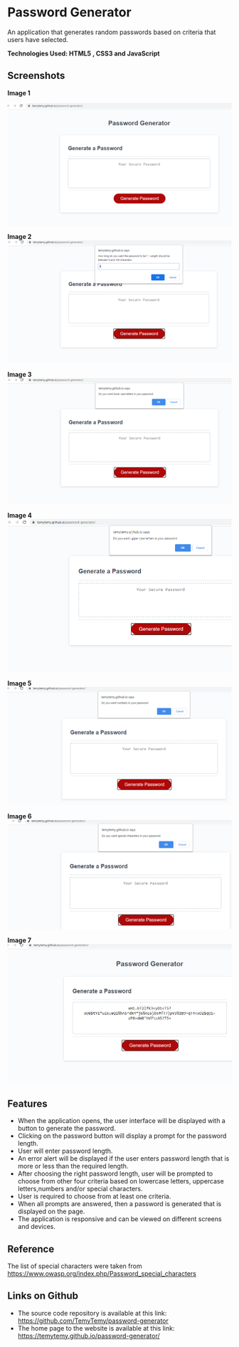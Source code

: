# Password Generator
An application that generates random passwords based on criteria that users have selected.


**Technologies Used: HTML5 , CSS3 and JavaScript**

## Screenshots

**Image 1**  

  ![alt text](https://github.com/TemyTemy/password-generator/blob/main/Assets/screenshot1.PNG)





**Image 2**
![alt text](https://github.com/TemyTemy/password-generator/blob/main/Assets/screenshot2.PNG)



**Image 3**
![alt text](https://github.com/TemyTemy/password-generator/blob/main/Assets/screenshot3.PNG)



**Image 4**
![alt text](https://github.com/TemyTemy/password-generator/blob/main/Assets/screenshot4.PNG)



**Image 5**
![alt text](https://github.com/TemyTemy/password-generator/blob/main/Assets/screenshot5.PNG)



**Image 6**
![alt text](https://github.com/TemyTemy/password-generator/blob/main/Assets/screenshot6.PNG)


**Image 7**
![alt text](https://github.com/TemyTemy/password-generator/blob/main/Assets/screenshot7.PNG)


## Features
- When the application opens, the user interface will be displayed with a button to generate the password.
- Clicking on the password button will display a prompt for the password length.
- User will enter password length.
- An error alert will be displayed if the user enters password length that is more or less than the required length.
- After choosing the right password length, user will be prompted to choose from other four criteria based on lowercase letters, uppercase letters,numbers and/or special characters.
- User is required to choose from at least one criteria.
- When all prompts are answered, then a password is generated that is displayed on the page.
- The application is responsive and can be viewed on different screens and devices.


## Reference
The list of special characters were taken from https://www.owasp.org/index.php/Password_special_characters

## Links on Github
- The source code repository is available at this link: https://github.com/TemyTemy/password-generator
- The home page to the website is available at this link: https://temytemy.github.io/password-generator/


